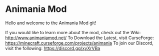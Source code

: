 # Animania Mod

Hello and welcome to the Animania Mod git!

If you would like to learn more about the mod, check out the Wiki: http://www.animaniamod.net/
To Download the Latest, visit CurseForge: https://minecraft.curseforge.com/projects/animania
To join our Discord, visit the following: https://discord.gg/xyXrVBa
